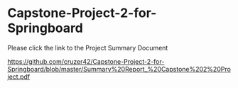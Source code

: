# Capstone-Project-2-for-Springboard
Please click the link to the Project Summary Document

https://github.com/cruzer42/Capstone-Project-2-for-Springboard/blob/master/Summary%20Report_%20Capstone%202%20Project.pdf
